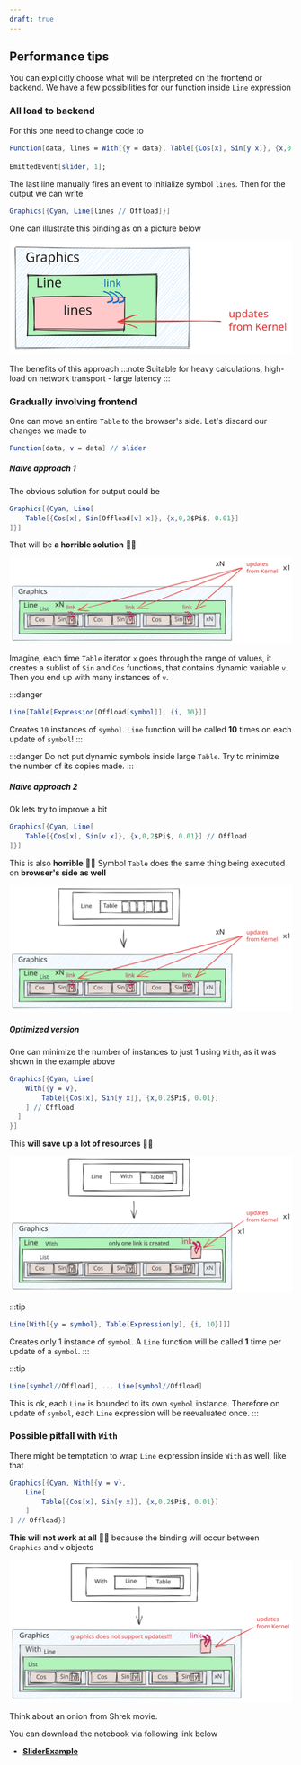 ```yaml
---
draft: true
---
```


## Performance tips
You can explicitly choose what will be interpreted on the frontend or backend. We have a few possibilities for our function inside `Line` expression

### All load to backend
For this one need to change code to

```mathematica
Function[data, lines = With[{y = data}, Table[{Cos[x], Sin[y x]}, {x,0,2Pi, 0.01}]]] // slider

EmittedEvent[slider, 1];
```

The last line manually fires an event to initialize symbol `lines`. Then for the output we can write

```mathematica
Graphics[{Cyan, Line[lines // Offload]}]
```

One can illustrate this binding as on a picture below

![](../../../../imgs/dynEx1.excalidraw.svg)

The benefits of this approach
:::note
Suitable for heavy calculations, high-load on network transport - large latency
:::

### Gradually involving frontend
One can move an entire `Table` to the browser's side. Let's discard our changes we made to

```mathematica
Function[data, v = data] // slider
```

##### Naive approach 1
The obvious solution for output could be

```mathematica
Graphics[{Cyan, Line[
	Table[{Cos[x], Sin[Offload[v] x]}, {x,0,2$Pi$, 0.01}]
]}]
```

That will be __a horrible solution__ 👎🏼  

![](../../../../imgs/dynEx2.excalidraw.svg)

Imagine, each time `Table` iterator `x` goes through the range of values, it creates a sublist of `Sin` and `Cos` functions, that contains dynamic variable `v`.  Then you end up with many instances of `v`. 

:::danger
```mathematica
Line[Table[Expression[Offload[symbol]], {i, 10}]]
```
Creates `10` instances of `symbol`. `Line` function will be called __10__ times on each update of `symbol`!
:::

:::danger
Do not put dynamic symbols inside large `Table`. Try to minimize the number of its copies made.
:::

##### Naive approach 2
Ok lets try to improve a bit

```mathematica
Graphics[{Cyan, Line[
	Table[{Cos[x], Sin[v x]}, {x,0,2$Pi$, 0.01}] // Offload
]}]
```

This is also __horrible__ 👎🏼  Symbol `Table` does the same thing being executed on __browser's side as well__

![](../../../../imgs/dynEx3.excalidraw.svg)

##### Optimized version
One can minimize the number of instances to just 1 using `With`, as it was shown in the example above

```mathematica
Graphics[{Cyan, Line[
	With[{y = v}, 
		Table[{Cos[x], Sin[y x]}, {x,0,2$Pi$, 0.01}]
	] // Offload
  ]
}]
```

This __will save up a lot of resources__ 👍🏼 

![](../../../../imgs/dynEx4.excalidraw.svg)

:::tip
```mathematica
Line[With[{y = symbol}, Table[Expression[y], {i, 10}]]]
```
Creates only 1 instance of `symbol`. A `Line` function will be called __1__ time per update of a `symbol`.
:::

:::tip
```mathematica
Line[symbol//Offload], ... Line[symbol//Offload]
```
This is ok, each `Line` is bounded to its own `symbol` instance. Therefore on update of `symbol`, each `Line` expression will be reevaluated once.
:::

### Possible pitfall with `With`
There might be temptation to wrap `Line` expression inside `With` as well, like that

```mathematica
Graphics[{Cyan, With[{y = v}, 
	Line[
		Table[{Cos[x], Sin[y x]}, {x,0,2$Pi$, 0.01}]
	]
] // Offload}]
```

__This will not work at all__ 👎🏼 because the binding will occur between `Graphics` and `v` objects

![](../../../../imgs/dynEx5.excalidraw.svg)

Think about an onion from Shrek movie.

You can download the notebook via following link below
- __[SliderExample](../../Tutorial/files/SliderExample.wln)__